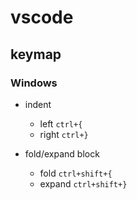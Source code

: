 # vscode
## keymap
### Windows
* indent
	* left `ctrl+{`
	* right `ctrl+}`

* fold/expand block
	* fold `ctrl+shift+{`
	* expand `ctrl+shift+}`
